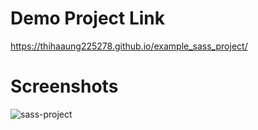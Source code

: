 # Demo Project Link
https://thihaaung225278.github.io/example_sass_project/
 
# Screenshots
![sass-project](https://user-images.githubusercontent.com/45056004/73044307-7872e180-3e97-11ea-9339-851dca39be1c.png)

